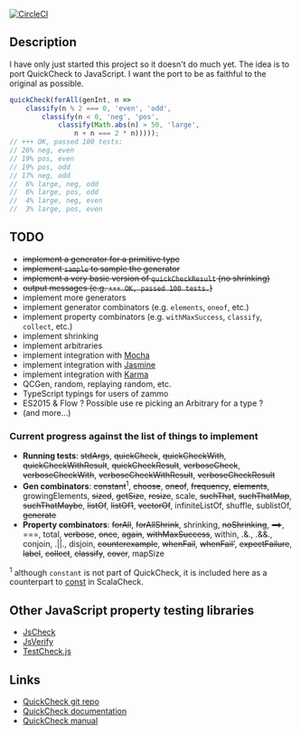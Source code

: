 [![CircleCI](https://circleci.com/gh/taylorjg/zammo.svg?style=svg)](https://circleci.com/gh/taylorjg/zammo)

## Description

I have only just started this project so it doesn't do much yet.
The idea is to port QuickCheck to JavaScript.
I want the port to be as faithful to the original as possible.

```js
quickCheck(forAll(genInt, n =>
    classify(n % 2 === 0, 'even', 'odd',
        classify(n < 0, 'neg', 'pos',
            classify(Math.abs(n) > 50, 'large',
                n + n === 2 * n)))));
// +++ OK, passed 100 tests:
// 26% neg, even
// 19% pos, even
// 19% pos, odd
// 17% neg, odd
//  6% large, neg, odd
//  6% large, pos, odd
//  4% large, neg, even
//  3% large, pos, even
 ```

## TODO

* ~~implement a generator for a primitive type~~
* ~~implement `sample` to sample the generator~~
* ~~implement a very basic version of `quickCheckResult` (no shrinking)~~
* ~~output messages (e.g. `+++ OK, passed 100 tests.`)~~
* implement more generators
* implement generator combinators (e.g. `elements`, `oneof`, etc.)
* implement property combinators (e.g. `withMaxSuccess`, `classify`, `collect`, etc.)
* implement shrinking
* implement arbitraries
* implement integration with [Mocha](https://mochajs.org/)
* implement integration with [Jasmine](https://jasmine.github.io/)
* implement integration with [Karma](https://karma-runner.github.io/)
* QCGen, random, replaying random, etc.
* TypeScript typings for users of zammo
* ES2015 & Flow ? Possible use re picking an Arbitrary for a type ?
* (and more...)

### Current progress against the list of things to implement

* __Running tests__: ~~stdArgs~~,
~~quickCheck~~, ~~quickCheckWith~~, ~~quickCheckWithResult~~, ~~quickCheckResult~~,
~~verboseCheck~~, ~~verboseCheckWith~~, ~~verboseCheckWithResult~~, ~~verboseCheckResult~~
* __Gen combinators__: ~~constant~~<sup>1</sup>, ~~choose~~, ~~oneof~~, ~~frequency~~, ~~elements~~,
growingElements, ~~sized~~, ~~getSize~~, ~~resize~~, scale, ~~suchThat~~, ~~suchThatMap~~, ~~suchThatMaybe~~,
~~listOf~~, ~~listOf1~~, ~~vectorOf~~, infiniteListOf, shuffle, sublistOf, ~~generate~~
* __Property combinators__: ~~forAll~~, ~~forAllShrink~~, shrinking, ~~noShrinking~~, ~~==>~~, ===, total, ~~verbose~~, ~~once~~, ~~again~~, ~~withMaxSuccess~~, within, .&., .&&., conjoin, .||., disjoin, ~~counterexample~~, ~~whenFail~~, ~~whenFail'~~, ~~expectFailure~~,
~~label~~, ~~collect~~, ~~classify~~, ~~cover~~, mapSize

<sup>1</sup> although `constant` is not part of QuickCheck, it is included here as a counterpart to
[const](https://www.scalacheck.org/files/scalacheck_2.11-1.13.4-api/index.html#org.scalacheck.Gen$@const[T](x:T):org.scalacheck.Gen[T]) in ScalaCheck.

## Other JavaScript property testing libraries

* [JsCheck](http://jscheck.org/)
* [JsVerify](http://jsverify.github.io/)
* [TestCheck.js](http://leebyron.com/testcheck-js/api)

## Links

* [QuickCheck git repo](https://github.com/nick8325/quickcheck)
* [QuickCheck documentation](https://hackage.haskell.org/package/QuickCheck-2.10.0.1/docs/Test-QuickCheck.html)
* [QuickCheck manual](http://www.cse.chalmers.se/~rjmh/QuickCheck/manual.html)
